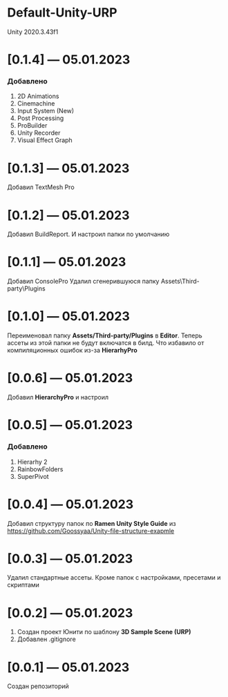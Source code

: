 # Default-Unity-URP
Unity 2020.3.43f1

# [0.1.4] — 05.01.2023

### Добавлено
1. 2D Animations
2. Cinemachine
3. Input System (New)
4. Post Processing
5. ProBuilder
6. Unity Recorder
7. Visual Effect Graph



# [0.1.3] — 05.01.2023

Добавил TextMesh Pro


# [0.1.2] — 05.01.2023

Добавил BuildReport. И настроил папки по умолчанию


# [0.1.1] — 05.01.2023

Добавил ConsolePro
Удалил сгенерившуюся папку Assets\Third-party\Plugins


# [0.1.0] — 05.01.2023

Переименовал папку **Assets/Third-party/Plugins** в **Editor**. Теперь ассеты из этой папки не будут включатся в билд. Что избавило от компиляционных ошибок из-за **HierarhyPro**


# [0.0.6] — 05.01.2023

Добавил **HierarchyPro** и настроил


# [0.0.5] — 05.01.2023

### Добавлено
1. Hierarhy 2
2. RainbowFolders
3. SuperPivot


# [0.0.4] — 05.01.2023

Добавил структуру папок по **Ramen Unity Style Guide** из https://github.com/Goossyaa/Unity-file-structure-exapmle


# [0.0.3] — 05.01.2023

Удалил стандартные ассеты. Кроме папок с настройками, пресетами и скриптами


# [0.0.2] — 05.01.2023

1. Создан проект Юнити по шаблону **3D Sample Scene (URP)**
2. Добавлен .gitignore


# [0.0.1] — 05.01.2023

Создан репозиторий